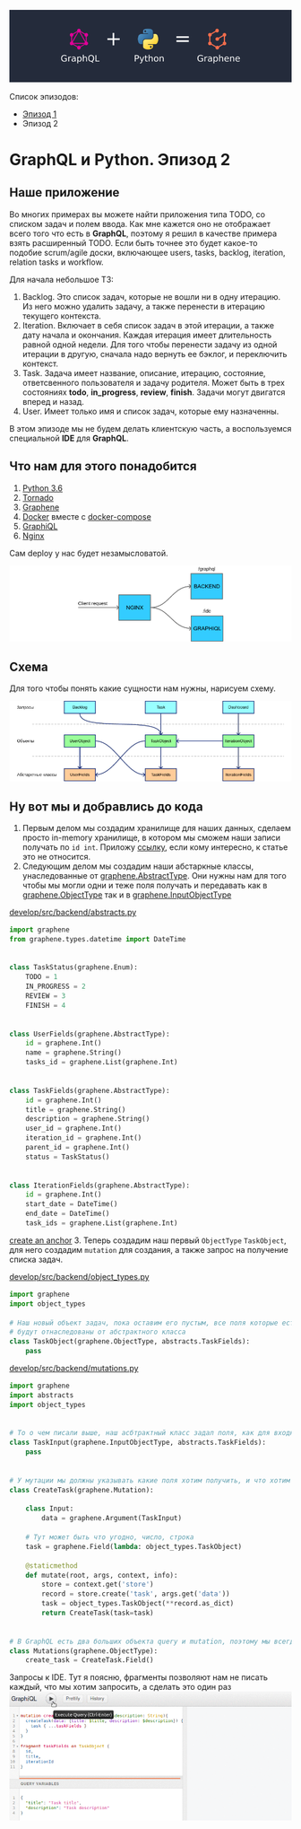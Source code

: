 ![Image of this Article](https://raw.githubusercontent.com/totaki/graphql-learn/develop/articles/main.png)

Список эпизодов:
* [Эпизод 1](https://github.com/totaki/graphql-learn/tree/develop/articles/ru/episode-1/README.md)
* Эпизод 2

# GraphQL и Python. Эпизод 2

## Наше приложение
Во многих примерах вы можете найти приложения типа TODO, со списком задач и полем ввода. Как мне кажется оно не отображает
всего того что есть в **GraphQL**, поэтому я решил в качестве примера взять расширенный TODO. Если быть точнее это будет 
какое-то подобие scrum/agile доски, включающее users, tasks, backlog, iteration, relation tasks и workflow.

Для начала небольшое ТЗ:
1. Backlog. Это список задач, которые не вошли ни в одну итерацию. Из него можно удалить задачу, а также перенести в итерацию
текущего контекста.
2. Iteration. Включает в себя список задач в этой итерации, а также дату начала и окончания. Каждая итерация имеет длительность
равной одной недели. Для того чтобы перенести задачу из одной итерации в другую, сначала надо вернуть ее бэклог, и переключить
контекст.
3. Task. Задача имеет название, описание, итерацию, состояние, ответсвенного пользователя и задачу родителя. Может быть
в трех состояниях **todo**, **in_progress**, **review**, **finish**. Задачи могут двигатся вперед и назад.
4. User. Имеет только имя и список задач, которые ему назначенны.

В этом эпизоде мы не будем делать клиентскую часть, а воспользуемся специальной **IDE** для **GraphQL**.

## Что нам для этого понадобится
1. [Python 3.6](https://www.python.org/downloads/)
2. [Tornado](http://www.tornadoweb.org/en/stable/)
3. [Graphene](http://graphene-python.org/)
4. [Docker](https://www.docker.com/) вместе с [docker-compose](https://docs.docker.com/compose/)
5. [GraphiQL](https://github.com/graphql/graphiql)
6. [Nginx](https://nginx.ru/ru/)

Сам deploy у нас будет незамысловатой.

![Image of this Article](https://raw.githubusercontent.com/totaki/graphql-learn/develop/articles/deploy_full_width.png)


## Cхема
Для того чтобы понять какие сущности нам нужны, нарисуем схему.

![Image of this Article](https://raw.githubusercontent.com/totaki/graphql-learn/develop/articles/sheme.png)


## Ну вот мы и добравлись до кода
1. Первым делом мы создадим хранилище для наших данных, сделаем просто in-memory хранилище, в котором мы сможем наши записи
получать по ```id int```. Приложу [ссылку](https://raw.githubusercontent.com/totaki/graphql-learn/develop/src/backend/store.py),
если кому интересно, к статье это не относится.
2. Следующим делом мы создадим наши абстаркные классы, унаследованные от 
[graphene.AbstractType](http://docs.graphene-python.org/en/latest/types/abstracttypes/). Они нужны нам для того
чтобы мы могли одни и теже поля получать и передавать как в [graphene.ObjectType](http://docs.graphene-python.org/en/latest/types/objecttypes/)
так и в [graphene.InputObjectType](http://docs.graphene-python.org/en/latest/types/mutations/)

[develop/src/backend/abstracts.py](https://github.com/totaki/graphql-learn/blob/develop/src/backend/abstracts.py)
```python
import graphene
from graphene.types.datetime import DateTime


class TaskStatus(graphene.Enum):
    TODO = 1
    IN_PROGRESS = 2
    REVIEW = 3
    FINISH = 4


class UserFields(graphene.AbstractType):
    id = graphene.Int()
    name = graphene.String()
    tasks_id = graphene.List(graphene.Int)


class TaskFields(graphene.AbstractType):
    id = graphene.Int()
    title = graphene.String()
    description = graphene.String()
    user_id = graphene.Int()
    iteration_id = graphene.Int()
    parent_id = graphene.Int()
    status = TaskStatus()


class IterationFields(graphene.AbstractType):
    id = graphene.Int()
    start_date = DateTime()
    end_date = DateTime()
    task_ids = graphene.List(graphene.Int)
```
[create an anchor](#anchors-in-markdown)
3. Теперь создадим наш первый ```ObjectType``` ```TaskObject```, для него создадим ```mutation``` для создания, а также запрос
на получение списка задач.

[develop/src/backend/object_types.py](https://github.com/totaki/graphql-learn/blob/develop/src/backend/object_types.py)
```python
import graphene
import object_types

# Наш новый объект задач, пока оставим его пустым, все поля которые есть
# будут отнаследованы от абстрактного класса
class TaskObject(graphene.ObjectType, abstracts.TaskFields):
    pass
```

[develop/src/backend/mutations.py](https://github.com/totaki/graphql-learn/blob/develop/src/backend/mutations.py)
```python
import graphene
import abstracts
import object_types


# То о чем писали выше, наш асбтрактный класс задал поля, как для входных, так и выходных данных
class TaskInput(graphene.InputObjectType, abstracts.TaskFields):
    pass


# У мутации мы должны указывать какие поля хотим получить, и что хотим возвратить
class CreateTask(graphene.Mutation):

    class Input:
        data = graphene.Argument(TaskInput)

    # Тут может быть что угодно, число, строка
    task = graphene.Field(lambda: object_types.TaskObject)

    @staticmethod
    def mutate(root, args, context, info):
        store = context.get('store')
        record = store.create('task', args.get('data'))
        task = object_types.TaskObject(**record.as_dict)
        return CreateTask(task=task)


# В GraphQL есть два больших объекта query и mutation, поэтому мы всегда должны их собирать из более мелких
class Mutations(graphene.ObjectType):
    create_task = CreateTask.Field()
```
Запросы к IDE. Тут я поясню, фрагменты позволяют нам не писать каждый, что мы хотим запросить, а сделать это один раз
![Create tasks](https://raw.githubusercontent.com/totaki/graphql-learn/develop/articles/gif/create_tasks.gif)
